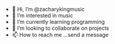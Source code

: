 - 👋 Hi, I’m @zacharykingmusic
- 👀 I’m interested in music
- 🌱 I’m currently learning programming
- 💞️ I’m looking to collaborate on projects
- 📫 How to reach me ...send a message

<!---
zacharykingmusic/zacharykingmusic is a ✨ special ✨ repository because its `README.md` (this file) appears on your GitHub profile.
You can click the Preview link to take a look at your changes.
--->
